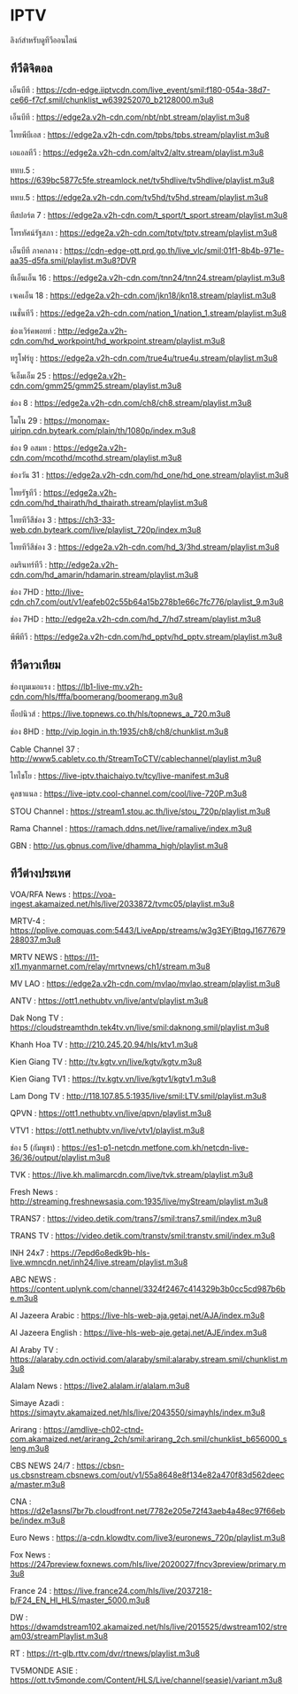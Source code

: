 # IPTV
ลิงก์สำหรับดูทีวีออนไลน์
## ทีวีดิจิตอล
เอ็นบีที : https://cdn-edge.iiptvcdn.com/live_event/smil:f180-054a-38d7-ce66-f7cf.smil/chunklist_w639252070_b2128000.m3u8

เอ็นบีที : https://edge2a.v2h-cdn.com/nbt/nbt.stream/playlist.m3u8

ไทยพีบีเอส : https://edge2a.v2h-cdn.com/tpbs/tpbs.stream/playlist.m3u8

เอแอลทีวี : https://edge2a.v2h-cdn.com/altv2/altv.stream/playlist.m3u8

ททบ.5 : https://639bc5877c5fe.streamlock.net/tv5hdlive/tv5hdlive/playlist.m3u8

ททบ.5 : https://edge2a.v2h-cdn.com/tv5hd/tv5hd.stream/playlist.m3u8

ทีสปอร์ต 7 : https://edge2a.v2h-cdn.com/t_sport/t_sport.stream/playlist.m3u8

โทรทัศน์รัฐสภา : https://edge2a.v2h-cdn.com/tptv/tptv.stream/playlist.m3u8

เอ็นบีที ภาคกลาง : https://cdn-edge-ott.prd.go.th/live_vlc/smil:01f1-8b4b-971e-aa35-d5fa.smil/playlist.m3u8?DVR

ทีเอ็นเอ็น 16 : https://edge2a.v2h-cdn.com/tnn24/tnn24.stream/playlist.m3u8

เจเคเอ็น 18 : https://edge2a.v2h-cdn.com/jkn18/jkn18.stream/playlist.m3u8

เนชั่นทีวี : https://edge2a.v2h-cdn.com/nation_1/nation_1.stream/playlist.m3u8

ช่องเวิร์คพอยท์ : http://edge2a.v2h-cdn.com/hd_workpoint/hd_workpoint.stream/playlist.m3u8

ทรูโฟร์ยู : https://edge2a.v2h-cdn.com/true4u/true4u.stream/playlist.m3u8

จีเอ็มเอ็ม 25 : https://edge2a.v2h-cdn.com/gmm25/gmm25.stream/playlist.m3u8

ช่อง 8 : https://edge2a.v2h-cdn.com/ch8/ch8.stream/playlist.m3u8

โมโน 29 : https://monomax-uiripn.cdn.byteark.com/plain/th/1080p/index.m3u8

ช่อง 9 อสมท : https://edge2a.v2h-cdn.com/mcothd/mcothd.stream/playlist.m3u8

ช่องวัน 31 : https://edge2a.v2h-cdn.com/hd_one/hd_one.stream/playlist.m3u8

ไทยรัฐทีวี : https://edge2a.v2h-cdn.com/hd_thairath/hd_thairath.stream/playlist.m3u8

ไทยทีวีสีช่อง 3 : https://ch3-33-web.cdn.byteark.com/live/playlist_720p/index.m3u8

ไทยทีวีสีช่อง 3 : https://edge2a.v2h-cdn.com/hd_3/3hd.stream/playlist.m3u8

อมรินทร์ทีวี : http://edge2a.v2h-cdn.com/hd_amarin/hdamarin.stream/playlist.m3u8

ช่อง 7HD : http://live-cdn.ch7.com/out/v1/eafeb02c55b64a15b278b1e66c7fc776/playlist_9.m3u8

ช่อง 7HD : http://edge2a.v2h-cdn.com/hd_7/hd7.stream/playlist.m3u8

พีพีทีวี : https://edge2a.v2h-cdn.com/hd_pptv/hd_pptv.stream/playlist.m3u8

## ทีวีดาวเทียม

ช่องบูมเมอแรง : https://lb1-live-mv.v2h-cdn.com/hls/fffa/boomerang/boomerang.m3u8

ท็อปนิวส์ : https://live.topnews.co.th/hls/topnews_a_720.m3u8

ช่อง 8HD : http://vip.login.in.th:1935/ch8/ch8/chunklist.m3u8

Cable Channel 37 : http://www5.cabletv.co.th/StreamToCTV/cablechannel/playlist.m3u8

ไทไชโย : https://live-iptv.thaichaiyo.tv/tcy/live-manifest.m3u8

คูลชาแนล : https://live-iptv.cool-channel.com/cool/live-720P.m3u8

STOU Channel : https://stream1.stou.ac.th/live/stou_720p/playlist.m3u8

Rama Channel : https://ramach.ddns.net/live/ramalive/index.m3u8

GBN : http://us.gbnus.com/live/dhamma_high/playlist.m3u8

## ทีวีต่างประเทศ

VOA/RFA News : https://voa-ingest.akamaized.net/hls/live/2033872/tvmc05/playlist.m3u8

MRTV-4 : https://pplive.comquas.com:5443/LiveApp/streams/w3g3EYjBtqgJ1677679288037.m3u8

MRTV NEWS : https://l1-xl1.myanmarnet.com/relay/mrtvnews/ch1/stream.m3u8

MV LAO : https://edge2a.v2h-cdn.com/mvlao/mvlao.stream/playlist.m3u8

ANTV : https://ott1.nethubtv.vn/live/antv/playlist.m3u8

Dak Nong TV : https://cloudstreamthdn.tek4tv.vn/live/smil:daknong.smil/playlist.m3u8

Khanh Hoa TV : http://210.245.20.94/hls/ktv1.m3u8

Kien Giang TV : http://tv.kgtv.vn/live/kgtv/kgtv.m3u8

Kien Giang TV1 : https://tv.kgtv.vn/live/kgtv1/kgtv1.m3u8

Lam Dong TV : http://118.107.85.5:1935/live/smil:LTV.smil/playlist.m3u8

QPVN : https://ott1.nethubtv.vn/live/qpvn/playlist.m3u8

VTV1 : https://ott1.nethubtv.vn/live/vtv1/playlist.m3u8

ช่อง 5 (กัมพูชา) : https://es1-p1-netcdn.metfone.com.kh/netcdn-live-36/36/output/playlist.m3u8

TVK : https://live.kh.malimarcdn.com/live/tvk.stream/playlist.m3u8

Fresh News : http://streaming.freshnewsasia.com:1935/live/myStream/playlist.m3u8

TRANS7 : https://video.detik.com/trans7/smil:trans7.smil/index.m3u8

TRANS TV : https://video.detik.com/transtv/smil:transtv.smil/index.m3u8

INH 24x7 : https://7epd6o8edk9b-hls-live.wmncdn.net/inh24/live.stream/playlist.m3u8

ABC NEWS : https://content.uplynk.com/channel/3324f2467c414329b3b0cc5cd987b6be.m3u8

Al Jazeera Arabic : https://live-hls-web-aja.getaj.net/AJA/index.m3u8

Al Jazeera English : https://live-hls-web-aje.getaj.net/AJE/index.m3u8

Al Araby TV : https://alaraby.cdn.octivid.com/alaraby/smil:alaraby.stream.smil/chunklist.m3u8

Alalam News : https://live2.alalam.ir/alalam.m3u8

Simaye Azadi : https://simaytv.akamaized.net/hls/live/2043550/simayhls/index.m3u8

Arirang : https://amdlive-ch02-ctnd-com.akamaized.net/arirang_2ch/smil:arirang_2ch.smil/chunklist_b656000_sleng.m3u8

CBS NEWS 24/7 : https://cbsn-us.cbsnstream.cbsnews.com/out/v1/55a8648e8f134e82a470f83d562deeca/master.m3u8

CNA : https://d2e1asnsl7br7b.cloudfront.net/7782e205e72f43aeb4a48ec97f66ebbe/index.m3u8

Euro News : https://a-cdn.klowdtv.com/live3/euronews_720p/playlist.m3u8

Fox News : https://247preview.foxnews.com/hls/live/2020027/fncv3preview/primary.m3u8

France 24 : https://live.france24.com/hls/live/2037218-b/F24_EN_HI_HLS/master_5000.m3u8

DW : https://dwamdstream102.akamaized.net/hls/live/2015525/dwstream102/stream03/streamPlaylist.m3u8

RT : https://rt-glb.rttv.com/dvr/rtnews/playlist.m3u8

TV5MONDE ASIE : https://ott.tv5monde.com/Content/HLS/Live/channel(seasie)/variant.m3u8

